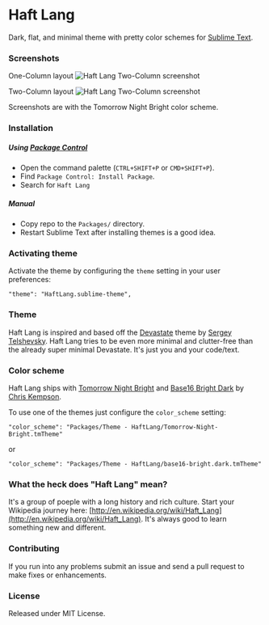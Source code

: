 # Haft Lang

Dark, flat, and minimal theme with pretty color schemes for [Sublime Text](http://www.sublimetext.com).


### Screenshots

One-Column layout
![Haft Lang Two-Column screenshot](https://raw.github.com/amirrustam/haft-lang/master/screenshots/one-column.png "Haft Lang One-Column screenshot")

Two-Column layout
![Haft Lang Two-Column screenshot](https://raw.github.com/amirrustam/haft-lang/master/screenshots/two-column.png "Haft Lang Two-Column screenshot")

Screenshots are with the Tomorrow Night Bright color scheme.

### Installation

##### Using [Package Control](https://sublime.wbond.net/)

+ Open the command palette (`CTRL+SHIFT+P` or `CMD+SHIFT+P`).
+ Find `Package Control: Install Package`.
+ Search for `Haft Lang`

##### Manual

+ Copy repo to the `Packages/` directory.
+ Restart Sublime Text after installing themes is a good idea.

### Activating theme

Activate the theme by configuring the `theme` setting in your user preferences:

    "theme": "HaftLang.sublime-theme",


### Theme

Haft Lang is inspired and based off the [Devastate](https://github.com/vlakarados/devastate) theme by [Sergey Telshevsky](https://github.com/vlakarados). Haft Lang tries to be even more minimal and clutter-free than the already super minimal Devastate. It's just you and your code/text.


### Color scheme

Haft Lang ships with [Tomorrow Night Bright](https://github.com/ChrisKempson/Tomorrow-Theme) and [Base16 Bright Dark](http://chriskempson.github.io/base16/#bright) by [Chris Kempson](http://chriskempson.com).

To use one of the themes just configure the `color_scheme` setting:

    "color_scheme": "Packages/Theme - HaftLang/Tomorrow-Night-Bright.tmTheme"

or

    "color_scheme": "Packages/Theme - HaftLang/base16-bright.dark.tmTheme"


### What the heck does "Haft Lang" mean?

It's a group of poeple with a long history and rich culture. Start your Wikipedia journey here: [http://en.wikipedia.org/wiki/Haft_Lang](http://en.wikipedia.org/wiki/Haft_Lang). It's always good to learn something new and different.


### Contributing

If you run into any problems submit an issue and send a pull request to make fixes or enhancements.

### License

Released under MIT License.

